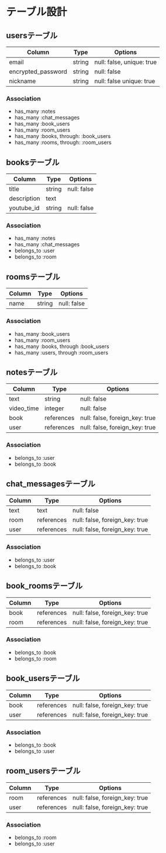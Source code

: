 # テーブル設計

## usersテーブル

| Column                | Type           | Options                     |
|-----------------------|----------------|-----------------------------|
| email                 | string         | null: false, unique: true   |
| encrypted_password    | string         | null: false                 |
| nickname              | string         | null: false  unique: true   |


### Association

- has_many :notes
- has_many :chat_messages
- has_many :book_users
- has_many :room_users
- has_many :books, through: :book_users
- has_many :rooms, through: :room_users

## booksテーブル

| Column                | Type           | Options                        |
|-----------------------|----------------|--------------------------------|
| title                 | string         | null: false                    |
| description           | text           |                                |
| youtube_id            | string         | null: false                    |


### Association

- has_many :notes
- has_many :chat_messages
- belongs_to :user
- belongs_to :room

## roomsテーブル

| Column                | Type           | Options                        |
|-----------------------|----------------|--------------------------------|
| name                  | string         | null: false                    |

### Association

- has_many :book_users
- has_many :room_users
- has_many :books, through :book_users
- has_many :users, through :room_users

## notesテーブル

| Column                | Type           | Options                        |
|-----------------------|----------------|--------------------------------|
| text                  | string         | null: false                    |
| video_time            | integer        | null: false                    |
| book                  | references     | null: false, foreign_key: true |
| user                  | references     | null: false, foreign_key: true |

### Association

- belongs_to :user
- belongs_to :book


## chat_messagesテーブル

| Column                | Type           | Options                        |
|-----------------------|----------------|--------------------------------|
| text                  | text           | null: false                    |
| room                  | references     | null: false, foreign_key: true |
| user                  | references     | null: false, foreign_key: true |

### Association

- belongs_to :user
- belongs_to :book

## book_roomsテーブル

| Column                | Type           | Options                        |
|-----------------------|----------------|--------------------------------|
| book                  | references     | null: false, foreign_key: true |
| room                  | references     | null: false, foreign_key: true |

### Association

- belongs_to :book
- belongs_to :room

## book_usersテーブル

| Column                | Type           | Options                        |
|-----------------------|----------------|--------------------------------|
| book                  | references     | null: false, foreign_key: true |
| user                  | references     | null: false, foreign_key: true |

### Association

- belongs_to :book
- belongs_to :user

## room_usersテーブル

| Column                | Type           | Options                        |
|-----------------------|----------------|--------------------------------|
| room                  | references     | null: false, foreign_key: true |
| user                  | references     | null: false, foreign_key: true |

### Association

- belongs_to :room
- belongs_to :user
